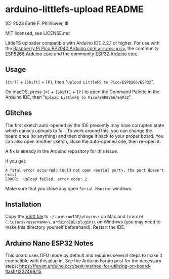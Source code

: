 # arduino-littlefs-upload README
(C) 2023 Earle F. Philhower, III

MIT licensed, see LICENSE.md

LittleFS uploader compatible with Arduino IDE 2.2.1 or higher. For use with the [Raspberry Pi Pico RP2040 Arduino core `arduino-pico`](https://github.com/earlephilhower/arduino-pico), the community [ESP8266 Arduino core](https://github.com/esp8266/Arduino) and the community [ESP32 Arduino core](https://github.com/espressif/arduino-esp32).

## Usage

`[Ctrl]` + `[Shift]` + `[P]`, then "`Upload LittleFS to Pico/ESP8266/ESP32`".

On macOS, press `[⌘]` + `[Shift]` + `[P]` to open the Command Palette in the Arduino IDE, then "`Upload LittleFS to Pico/ESP8266/ESP32`".

## Glitches

The first sketch auto-opened by the IDE presently may have corrupted state which causes uploads to fail.
To work around this, you can change the board once (to anything) and then change it back to your proper board.
You can also open another sketch, close the auto-opened one, then re-open it.

A fix is already in the Arduino repository for this issue.

If you get:
```
A fatal error occurred: Could not open <serial port>, the port doesn't exist
ERROR:  Upload failed, error code: 2
```
Make sure that you close any open `Serial Monitor` windows.

## Installation

Copy the [VSIX file](https://github.com/earlephilhower/arduino-littlefs-upload/releases) to `~/.arduinoIDE/plugins/` on Mac and Linux or `C:\Users\<username>\.arduinoIDE\plugins\` on Windows (you may need to make this directory yourself beforehand). Restart the IDE.

## Arduino Nano ESP32 Notes

This board uses DFU mode by default and requires several steps to make it compatible with this plug in.  See the Arduino Forum post for the necessary steps: https://forum.arduino.cc/t/best-method-for-utilizing-on-board-flash/1222469/15
